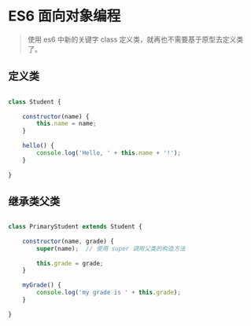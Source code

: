# ES6 面向对象编程

> 使用 es6 中新的关键字 class 定义类，就再也不需要基于原型去定义类了。

## 定义类

```js

class Student {
    
    constructor(name) {
        this.name = name;
    }
    
    hello() {
        console.log('Hello, ' + this.name + '!');
    }
    
}

```

## 继承类父类

```js

class PrimaryStudent extends Student {
    
    constructor(name, grade) {
        super(name);  // 使用 super 调用父类的构造方法
        
        this.grade = grade;
    }
    
    myGrade() {
        console.log('my grade is ' + this.grade);
    }
    
}

```
